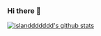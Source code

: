 ### Hi there 👋
[![islanddddddd's github stats](https://github-readme-stats.vercel.app/api?username=islanddddddd "![islanddddddd's github stats")](https://github.com/islanddddddd/github-readme-stats)
<!--
**islanddddddd/islanddddddd** is a ✨ _special_ ✨ repository because its `README.md` (this file) appears on your GitHub profile.

Here are some ideas to get you started:

- 🔭 I’m currently working on ...
- 🌱 I’m currently learning ...
- 👯 I’m looking to collaborate on ...
- 🤔 I’m looking for help with ...
- 💬 Ask me about ...
- 📫 How to reach me: ...
- 😄 Pronouns: ...
- ⚡ Fun fact: ...
-->
